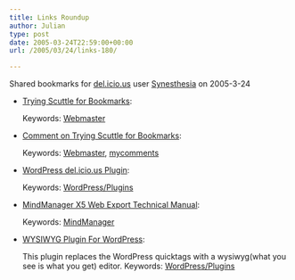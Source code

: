 ```yaml
---
title: Links Roundup
author: Julian
type: post
date: 2005-03-24T22:59:00+00:00
url: /2005/03/24/links-180/

---
```

Shared bookmarks for [del.icio.us][1] user  [Synesthesia][2] on 2005-3-24

  * [Trying Scuttle for Bookmarks][3]:
   
    Keywords: [Webmaster][4]
  * [Comment on Trying Scuttle for Bookmarks][5]:
   
    Keywords: [Webmaster][4], [mycomments][6]
  * [WordPress del.icio.us Plugin][7]:
   
    Keywords: [WordPress/Plugins][8]
  * [MindManager X5 Web Export Technical Manual][9]:
   
    Keywords: [MindManager][10]
  * [WYSIWYG Plugin For WordPress][11]:
  
    This plugin replaces the WordPress quicktags with a wysiwyg(what you see is what you get) editor. Keywords: [WordPress/Plugins][8]

 [1]: https://del.icio.us/
 [2]: https://del.icio.us/synesthesia
 [3]: https://jayseae.cxliv.org/2005/03/24/trying_scuttle_for_bookmarks.html "https://jayseae.cxliv.org/2005/03/24/trying_scuttle_for_bookmarks.html"
 [4]: https://del.icio.us/synesthesia/Webmaster
 [5]: https://jayseae.cxliv.org/2005/03/24/trying_scuttle_for_bookmarks.html#julian_002593 "https://jayseae.cxliv.org/2005/03/24/trying_scuttle_for_bookmarks.html#julian_002593"
 [6]: https://del.icio.us/synesthesia/mycomments
 [7]: https://linuxbrit.co.uk/blog/2004/10/01/wordpress-delicious-plugin-10/ "https://linuxbrit.co.uk/blog/2004/10/01/wordpress-delicious-plugin-10/"
 [8]: https://del.icio.us/synesthesia/WordPress/Plugins
 [9]: https://www.mindjet.com/us/devzone/x5/mm5_web_export_tech_manual/ "https://www.mindjet.com/us/devzone/x5/mm5_web_export_tech_manual/"
 [10]: https://del.icio.us/synesthesia/MindManager
 [11]: https://www.mudbomb.com/archives/2005/02/02/wysiwyg-plugin-for-wordpress/ "https://www.mudbomb.com/archives/2005/02/02/wysiwyg-plugin-for-wordpress/"